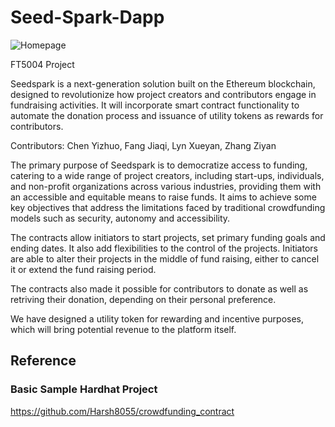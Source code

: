 # Seed-Spark-Dapp

![Homepage](https://user-images.githubusercontent.com/67081093/233643010-21e54ec4-ede5-42ab-a2b9-b759dbd23364.png)

FT5004 Project

Seedspark is a next-generation solution built on the Ethereum blockchain, designed to revolutionize how project creators and contributors engage in fundraising activities. It will incorporate smart contract functionality to automate the donation process and issuance of utility tokens as rewards for contributors.

Contributors: Chen Yizhuo, Fang Jiaqi, Lyn Xueyan, Zhang Ziyan

The primary purpose of Seedspark is to democratize access to funding, catering to a wide range of project creators, including start-ups, individuals, and non-profit organizations across various industries, providing them with an accessible and equitable means to raise funds. It aims to achieve some key objectives that address the limitations faced by traditional crowdfunding models such as security, autonomy and accessibility.

The contracts allow initiators to start projects, set primary funding goals and ending dates. It also add flexibilities to the control of the projects. Initiators are able to alter their projects in the middle of fund raising, either to cancel it or extend the fund raising period. 

The contracts also made it possible for contributors to donate as well as retriving their donation, depending on their personal preference.

We have designed a utility token for rewarding and incentive purposes, which will bring potential revenue to the platform itself.

## Reference
### Basic Sample Hardhat Project
https://github.com/Harsh8055/crowdfunding_contract

